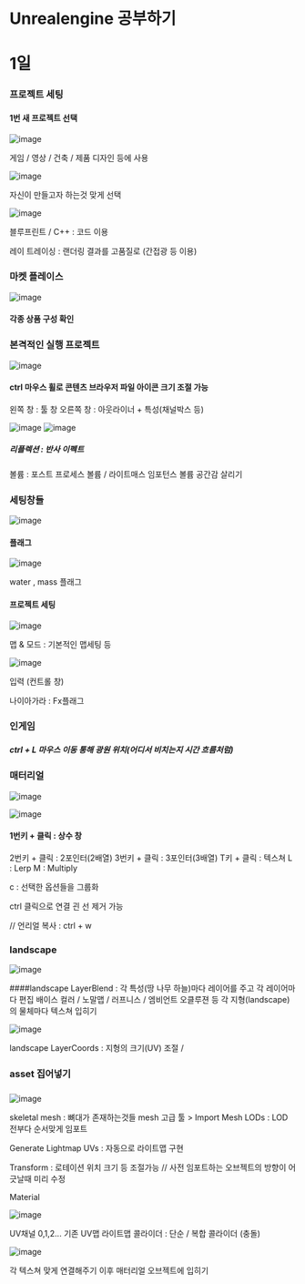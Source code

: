 # Unrealengine 공부하기

# 1일

### 프로젝트 세팅

#### 1번 새 프로젝트 선택

![image](https://user-images.githubusercontent.com/80494367/117901233-df730e80-b305-11eb-892b-164e4d5c5d25.png)

게임 / 영상 / 건축 / 제품 디자인 등에 사용          
    
![image](https://user-images.githubusercontent.com/80494367/117901506-717b1700-b306-11eb-99ad-0c34c357918f.png)
    
자신이 만들고자 하는것 맞게 선택
    
![image](https://user-images.githubusercontent.com/80494367/117900345-f87ac000-b303-11eb-99c4-4819fcde02fe.png)
    
블루프린트 / C++ : 코드 이용
    
레이 트레이싱 : 랜더링 결과를 고품질로 (간접광 등 이용)

### 마켓 플레이스
   
![image](https://user-images.githubusercontent.com/80494367/117900582-7212ae00-b304-11eb-92b7-9ee311cb02d8.png)
   
#### 각종 상품 구성 확인

### 본격적인 실행 프로젝트
   
![image](https://user-images.githubusercontent.com/80494367/117902709-0bdc5a00-b309-11eb-9c79-6a537ce59383.png)
   
####  ctrl 마우스 휠로  콘텐츠 브라우저 파일 아이콘 크기 조절 가능
   
   왼쪽 창 : 툴 창
   오른쪽 창 : 아웃라이너 + 특성(채널박스 등)
      
![image](https://user-images.githubusercontent.com/80494367/117903143-fae01880-b309-11eb-939a-add19da37064.png)
![image](https://user-images.githubusercontent.com/80494367/117903180-0a5f6180-b30a-11eb-950e-30c62041a24a.png)
   
##### 리플렉션 : 반사 이펙트
볼륨 : 포스트 프로세스 볼륨 / 라이트매스 임포턴스 볼륨
공간감 살리기   


### 세팅창들

![image](https://user-images.githubusercontent.com/80494367/117903676-f2d4a880-b30a-11eb-9fe2-b2ec0bad5fe2.png)

#### 플래그
![image](https://user-images.githubusercontent.com/80494367/117903879-5232b880-b30b-11eb-80ab-37fe32b56b13.png)

water , mass 플래그

#### 프로젝트 세팅
![image](https://user-images.githubusercontent.com/80494367/117904129-c0777b00-b30b-11eb-8603-d155c421857e.png)
   
   맵 & 모드 :  기본적인 맵세팅 등

![image](https://user-images.githubusercontent.com/80494367/117904408-47c4ee80-b30c-11eb-9e38-8ad11193f143.png)

   입력 (컨트롤 창)
   

나이아가라 : Fx플래그



### 인게임

##### ctrl + L 마우스 이동 통해  광원 위치(어디서 비치는지  시간 흐름처럼)


### 매터리얼

![image](https://user-images.githubusercontent.com/80494367/117909227-cde53300-b314-11eb-9f70-a8c50f098b0e.png)

![image](https://user-images.githubusercontent.com/80494367/117909471-45b35d80-b315-11eb-92c8-76696eafcda8.png)

   
#### 1번키 + 클릭 :  상수 창
2번키 + 클릭 : 2포인터(2배열)
3번키 + 클릭 : 3포인터(3배열)
T키 + 클릭 : 텍스쳐
L : Lerp
M : Multiply

c : 선택한 옵션들을 그룹화

ctrl 클릭으로 연결 괸 선 제거 가능

// 언리얼 복사 : ctrl + w
   
   
### landscape
   
   ![image](https://user-images.githubusercontent.com/80494367/117909797-e275fb00-b315-11eb-9bc1-b681680646da.png)

   ####landscape LayerBlend : 각 특성(땅 나무 하늘)마다 레이어를 주고  각 레이어마다 편집
     배이스 컬러 / 노말맵 / 러프니스 / 엠비언트 오클루젼 등  각 지형(landscape)의 물체마다 텍스쳐 입히기
   
   ![image](https://user-images.githubusercontent.com/80494367/117910927-cffcc100-b317-11eb-8ce4-ab2cb04c2e86.png)
   
   landscape LayerCoords : 지형의 크기(UV) 조절 / 
      

### asset 집어넣기
#####   

![image](https://user-images.githubusercontent.com/80494367/117921441-b5ccde00-b32b-11eb-9999-0395d2d28254.png)
   
   skeletal mesh  : 뼈대가 존재하는것들
   mesh  고급 툴 > Import Mesh LODs  :  LOD 전부다 순서맞게 임포트
      
   Generate Lightmap UVs : 자동으로  라이트맵 구현
      
   Transform : 로테이션  위치  크기 등 조절가능 // 사전 임포트하는 오브젝트의 방향이 어긋날때 미리 수정
      
   Material
   
   
![image](https://user-images.githubusercontent.com/80494367/117922824-02191d80-b32e-11eb-8b8f-70d82644bfea.png)

UV채널 0,1,2... 기존 UV맵  라이트맵
콜라이더 : 단순 / 복합 콜라이더 (충돌)

![image](https://user-images.githubusercontent.com/80494367/117924344-8e2c4480-b330-11eb-87b9-2265b8acc1f5.png)

각 텍스쳐 맞게  연결해주기  이후 매터리얼 오브젝트에 입히기
